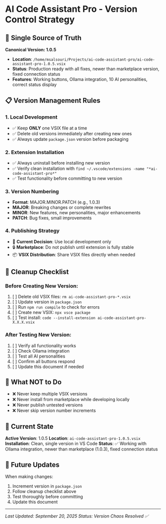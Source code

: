# AI Code Assistant Pro - Version Control Strategy

## 🎯 Single Source of Truth

**Canonical Version: 1.0.5**
- **Location**: `/home/msalsouri/Projects/ai-code-assistant-pro/ai-code-assistant-pro-1.0.5.vsix`
- **Status**: Production ready with all fixes, newer than marketplace version, fixed connection status
- **Features**: Working buttons, Ollama integration, 10 AI personalities, correct status display

## 📋 Version Management Rules

### 1. Local Development
- ✅ Keep **ONLY** one VSIX file at a time
- ✅ Delete old versions immediately after creating new ones
- ✅ Always update `package.json` version before packaging

### 2. Extension Installation
- ✅ Always uninstall before installing new version
- ✅ Verify clean installation with `find ~/.vscode/extensions -name "*ai-code-assistant-pro*"`
- ✅ Test functionality before committing to new version

### 3. Version Numbering
- **Format**: MAJOR.MINOR.PATCH (e.g., 1.0.3)
- **MAJOR**: Breaking changes or complete rewrites
- **MINOR**: New features, new personalities, major enhancements
- **PATCH**: Bug fixes, small improvements

### 4. Publishing Strategy
- 🎯 **Current Decision**: Use local development only
- 🔒 **Marketplace**: Do not publish until extension is fully stable
- 📦 **VSIX Distribution**: Share VSIX files directly when needed

## 🧹 Cleanup Checklist

### Before Creating New Version:
1. [ ] Delete old VSIX files: `rm ai-code-assistant-pro-*.vsix`
2. [ ] Update version in `package.json`
3. [ ] Run `npm run compile` to check for errors
4. [ ] Create new VSIX: `npx vsce package`
5. [ ] Test install: `code --install-extension ai-code-assistant-pro-X.X.X.vsix`

### After Testing New Version:
1. [ ] Verify all functionality works
2. [ ] Check Ollama integration
3. [ ] Test all AI personalities
4. [ ] Confirm all buttons respond
5. [ ] Update this document if needed

## 🚫 What NOT to Do

- ❌ Never keep multiple VSIX versions
- ❌ Never install from marketplace while developing locally
- ❌ Never publish untested versions
- ❌ Never skip version number increments

## 📁 Current State

**Active Version**: 1.0.5
**Location**: `ai-code-assistant-pro-1.0.5.vsix`
**Installation**: Clean, single version in VS Code
**Status**: ✅ Working with Ollama integration, newer than marketplace (1.0.3), fixed connection status

## 🔄 Future Updates

When making changes:
1. Increment version in `package.json`
2. Follow cleanup checklist above
3. Test thoroughly before committing
4. Update this document

---
*Last Updated: September 20, 2025*
*Status: Version Chaos Resolved ✅*